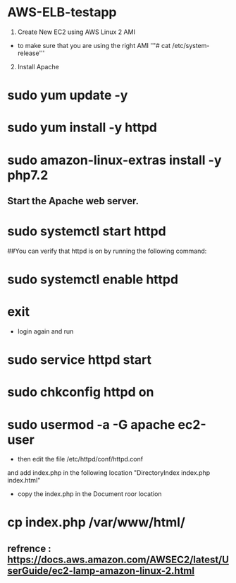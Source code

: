 # AWS-ELB-testapp

1. Create New EC2 using AWS Linux 2 AMI 

- to make sure that you are using the right AMI 
'''# cat /etc/system-release'''

2. Install Apache 

# sudo yum update -y 
# sudo yum install -y httpd
# sudo amazon-linux-extras install -y php7.2
## Start the Apache web server.
# sudo systemctl start httpd

##You can verify that httpd is on by running the following command:
# sudo systemctl enable httpd
# exit 

- login again and run 

# sudo service httpd start
# sudo chkconfig httpd on
# sudo usermod -a -G apache ec2-user

- then edit the file  /etc/httpd/conf/httpd.conf

and add index.php in the following location "DirectoryIndex index.php index.html"

- copy the index.php in the Document roor location 

# cp index.php /var/www/html/

## refrence : https://docs.aws.amazon.com/AWSEC2/latest/UserGuide/ec2-lamp-amazon-linux-2.html

